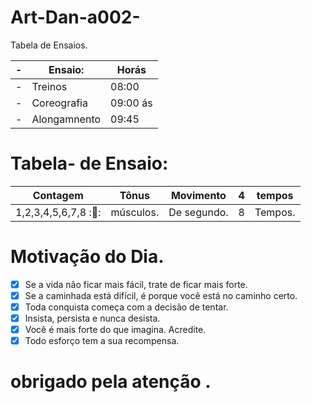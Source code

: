 # Art-Dan-a002-
Tabela de Ensaios. 


-|    Ensaio:     |  Horás       |
-| ----- | ----- |
-|   Treinos      |   08:00         |  
-|    Coreografia | 09:00 ás             |
-| Alongamnento   |   09:45

# Tabela- de Ensaio:

| Contagem  | Tônus  | Movimento   | 4  | tempos  |
|---|---|---|---|---|
| 1,2,3,4,5,6,7,8  :🤸:  |músculos.   | De segundo. | 8  | Tempos.

# Motivação do Dia.

- [x] Se a vida não ficar mais fácil, trate de ficar mais forte.
- [x] Se a caminhada está difícil, é porque você está no caminho certo.
- [x] Toda conquista começa com a decisão de tentar.
- [x] Insista, persista e nunca desista.
- [x] Você é mais forte do que imagina. Acredite.
- [x] Todo esforço tem a sua recompensa.

# obrigado pela atenção .    

